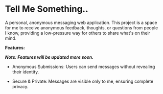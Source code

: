 # Tell Me Something..
A personal, anonymous messaging web application. This project is a space for me to receive anonymous feedback, thoughts, or questions from people I know, providing a low-pressure way for others to share what's on their mind.

**Features:**

***Note: Features will be updated more soon.***

* Anonymous Submissions: Users can send messages without revealing their identity.

* Secure & Private: Messages are visible only to me, ensuring complete privacy.